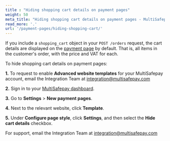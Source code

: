 ```yaml
---
title : "Hiding shopping cart details on payment pages"
weight: 50
meta_title: "Hiding shopping cart details on payment pages - MultiSafepay Docs"
read_more: '.'
url: '/payment-pages/hiding-shopping-cart/'
---
```


If you include a `shopping_cart` object in your `POST /orders` request, the cart details are displayed on the [payment page](/payment-pages/) by default. That is, all items in the customer's order, with the price and VAT for each. 

To hide shopping cart details on payment pages:

**1.** To request to enable **Advanced website templates** for your MultiSafepay account, email the Integration Team at <integration@multisafepay.com>

**2.** Sign in to your [MultiSafepay dashboard](https://merchant.multisafepay.com/). 

**3.** Go to **Settings** > **New payment pages**.

**4.** Next to the relevant website, click **Template**.

**5.** Under **Configure page style**, click **Settings**, and then select the **Hide cart details** checkbox. 

For support, email the Integration Team at <integration@multisafepay.com>
